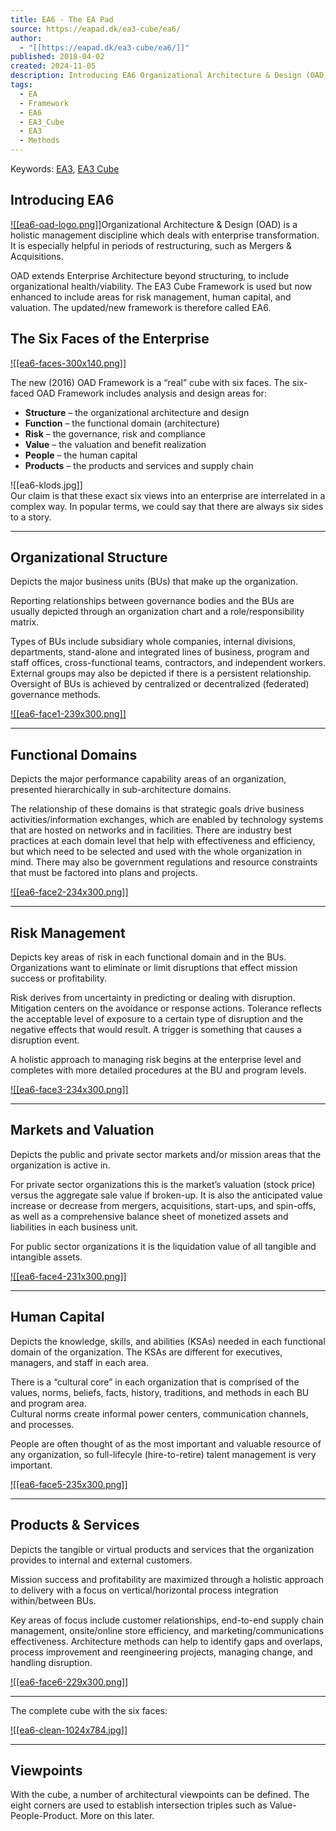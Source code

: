 ```yaml
---
title: EA6 - The EA Pad
source: https://eapad.dk/ea3-cube/ea6/
author:
  - "[[https://eapad.dk/ea3-cube/ea6/]]"
published: 2018-04-02
created: 2024-11-05
description: Introducing EA6 Organizational Architecture & Design (OAD) is a holistic management discipline which deals with enterprise transformation. It is especially helpful in periods of restructuring, such as Mergers & Acquisitions. OAD extends Enterprise Architecture beyond ... Read more
tags:
  - EA
  - Framework
  - EA6
  - EA3_Cube
  - EA3
  - Methods
---
```

Keywords: [EA3](https://eapad.dk/hashtags/ea3/), [EA3 Cube](https://eapad.dk/hashtags/ea3-cube/)

## Introducing EA6

[![[ea6-oad-logo.png]]](https://eapad.dk/wp-content/uploads/2018/04/ea6-oad-logo.png)Organizational Architecture & Design (OAD) is a holistic management discipline which deals with enterprise transformation. It is especially helpful in periods of restructuring, such as Mergers & Acquisitions.

OAD extends Enterprise Architecture beyond structuring, to include organizational health/viability. The EA3 Cube Framework is used but now enhanced to include areas for risk management, human capital, and valuation. The updated/new framework is therefore called EA6.

## The Six Faces of the Enterprise

[![[ea6-faces-300x140.png]]](https://eapad.dk/wp-content/uploads/2018/04/ea6-faces.png)

The new (2016) OAD Framework is a “real” cube with six faces. The six-faced OAD Framework includes analysis and design areas for:

- **Structure** – the organizational architecture and design
- **Function** – the functional domain (architecture)
- **Risk** – the governance, risk and compliance
- **Value** – the valuation and benefit realization
- **People** – the human capital
- **Products** – the products and services and supply chain

![[ea6-klods.jpg]]  
Our claim is that these exact six views into an enterprise are interrelated in a complex way. In popular terms, we could say that there are always six sides to a story.

---

## Organizational Structure

Depicts the major business units (BUs) that make up the organization.

Reporting relationships between governance bodies and the BUs are usually depicted through an organization chart and a role/responsibility matrix.

Types of BUs include subsidiary whole companies, internal divisions, departments, stand-alone and integrated lines of business, program and staff offices, cross-functional teams, contractors, and independent workers. External groups may also be depicted if there is a persistent relationship. Oversight of BUs is achieved by centralized or decentralized (federated) governance methods.  

[![[ea6-face1-239x300.png]]](https://eapad.dk/wp-content/uploads/2018/04/ea6-face1.png)

---

## Functional Domains

Depicts the major performance capability areas of an organization, presented hierarchically in sub-architecture domains.

The relationship of these domains is that strategic goals drive business activities/information exchanges, which are enabled by technology systems that are hosted on networks and in facilities. There are industry best practices at each domain level that help with effectiveness and efficiency, but which need to be selected and used with the whole organization in mind. There may also be government regulations and resource constraints that must be factored into plans and projects.  

[![[ea6-face2-234x300.png]]](https://eapad.dk/wp-content/uploads/2018/04/ea6-face2.png)

---

## Risk Management

Depicts key areas of risk in each functional domain and in the BUs. Organizations want to eliminate or limit disruptions that effect mission success or profitability.

Risk derives from uncertainty in predicting or dealing with disruption. Mitigation centers on the avoidance or response actions. Tolerance reflects the acceptable level of exposure to a certain type of disruption and the negative effects that would result. A trigger is something that causes a disruption event.

A holistic approach to managing risk begins at the enterprise level and completes with more detailed procedures at the BU and program levels.  

[![[ea6-face3-234x300.png]]](https://eapad.dk/wp-content/uploads/2018/04/ea6-face3.png)

---

## Markets and Valuation

Depicts the public and private sector markets and/or mission areas that the organization is active in.

For private sector organizations this is the market’s valuation (stock price) versus the aggregate sale value if broken-up. It is also the anticipated value increase or decrease from mergers, acquisitions, start-ups, and spin-offs, as well as a comprehensive balance sheet of monetized assets and liabilities in each business unit.

For public sector organizations it is the liquidation value of all tangible and intangible assets.  

[![[ea6-face4-231x300.png]]](https://eapad.dk/wp-content/uploads/2018/04/ea6-face4.png)

---

## Human Capital

Depicts the knowledge, skills, and abilities (KSAs) needed in each functional domain of the organization. The KSAs are different for executives, managers, and staff in each area.

There is a “cultural core” in each organization that is comprised of the values, norms, beliefs, facts, history, traditions, and methods in each BU and program area.  
Cultural norms create informal power centers, communication channels, and processes.

People are often thought of as the most important and valuable resource of any organization, so full-lifecyle (hire-to-retire) talent management is very important.  

[![[ea6-face5-235x300.png]]](https://eapad.dk/wp-content/uploads/2018/04/ea6-face5.png)

---

## Products & Services

Depicts the tangible or virtual products and services that the organization provides to internal and external customers.

Mission success and profitability are maximized through a holistic approach to delivery with a focus on vertical/horizontal process integration within/between BUs.

Key areas of focus include customer relationships, end-to-end supply chain management, onsite/online store efficiency, and marketing/communications effectiveness. Architecture methods can help to identify gaps and overlaps, process improvement and reengineering projects, managing change, and handling disruption.  

[![[ea6-face6-229x300.png]]](https://eapad.dk/wp-content/uploads/2018/04/ea6-face6.png)

---

The complete cube with the six faces:

[![[ea6-clean-1024x784.jpg]]](https://eapad.dk/wp-content/uploads/2018/04/ea6-clean.jpg)

---

## Viewpoints

With the cube, a number of architectural viewpoints can be defined. The eight corners are used to establish intersection triples such as Value-People-Product. More on this later.